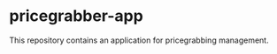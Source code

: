 pricegrabber-app
================

This repository contains an application for pricegrabbing management.
